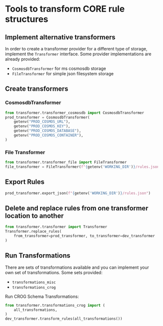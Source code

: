 # Tools to transform CORE rule structures

## Implement alternative transformers

In order to create a transformer provider for a different type of storage, implement the `Transformer` interface. Some provider implementations are already provided:

- `CosmosdbTransformer` for ms cosmosdb storage
- `FileTransformer` for simple json filesystem storage

## Create transformers

### CosmosdbTransformer

```python
from transformer.transformer_cosmosdb import CosmosdbTransformer
prod_transformer = CosmosdbTransformer(
    getenv("PROD_COSMOS_URL"),
    getenv("PROD_COSMOS_KEY"),
    getenv("PROD_COSMOS_DATABASE"),
    getenv("PROD_COSMOS_CONTAINER"),
)
```

### File Transformer

```python
from transformer.transformer_file import FileTransformer
file_transformer = FileTransformer(f"{getenv('WORKING_DIR')}/rules.json")
```

## Export Rules

```python
prod_transformer.export_json(f"{getenv('WORKING_DIR')}/rules.json")
```

## Delete and replace rules from one transformer location to another

```python
from transformer.transformer import Transformer
Transformer.replace_rules(
    from_transformer=prod_transformer, to_transformer=dev_transformer
)
```

## Run Transformations

There are sets of transformations available and you can implement your own set of transformations. Some sets provided:

- `transformations_misc`
- `transformations_crog`

Run CROG Schema Transformations:

```python
from transformer.transformations_crog import (
    all_transformations,
)
dev_transformer.transform_rules(all_transformations())
```
